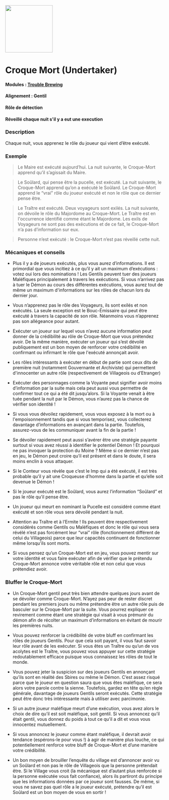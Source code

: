 <img src="https://github.com/brain-academy/wiki/blob/master/public/img/blood-on-the-clocktower/roles/undertaker.png?raw=true" height="150"> 

# Croque Mort (Undertaker)

#### Modules : [Trouble Brewing](https://brain-academy.github.io/wiki/blood-on-the-clocktower/modules/trouble-brewing)

#### Alignement : Gentil
#### Rôle de détection
#### Réveillé chaque nuit s'il y a eut une execution

### Description
Chaque nuit, vous apprenez le rôle du joueur qui vient d’être exécuté.

### Exemple 
> Le Maire est exécuté aujourd’hui. La nuit suivante, le Croque-Mort apprend qu’il s’agissait du Maire.

> Le Soûlard, qui pense être la pucelle, est exécuté. La nuit suivante, le Croque-Mort apprend qu’on a exécuté le Soûlard. Le Croque-Mort apprend le “vrai” rôle du joueur exécuté et non le rôle que ce dernier pense être.

> Le Traître est exécuté. Deux voyageurs sont exilés. La nuit suivante, on dévoile le rôle du Majordome au Croque-Mort. Le Traître est en l'occurrence identifié comme étant le Majordome. Les exils de Voyageurs ne sont pas des exécutions et de ce fait, le Croque-Mort n’a pas d’information sur eux.

> Personne n’est exécuté : le Croque-Mort n’est pas réveillé cette nuit.
 
### Mécaniques et conseils
- Plus il y a de joueurs exécutés, plus vous aurez d’informations. Il est primordial que vous incitiez à ce qu’il y ait un maximum d’exécutions : votez oui lors des nominations ! Les Gentils peuvent tuer des joueurs Maléfiques principalement à travers les exécutions. Si vous n’arrivez pas à tuer le Démon au cours des différentes exécutions, vous aurez tout de même un maximum d'informations sur les rôles de chacun lors du dernier jour.

- Vous n’apprenez pas le rôle des Voyageurs, ils sont exilés et non exécutés. La seule exception est le Bouc-Émissaire qui peut être exécuté à travers la capacité de son rôle. Néanmoins vous n’apprenez pas son allégeance pour autant.

- Exécuter un joueur sur lequel vous n’avez aucune information peut donner de la crédibilité au rôle de Croque-Mort que vous prétendez avoir. De la même manière, exécuter un joueur qui s’est dévoilé publiquement est un bon moyen de renforcer votre crédibilité en confirmant ou infirmant le rôle que l'exécuté annonçait avoir.

- Les rôles intéressants à exécuter en début de partie sont ceux dits de première nuit (notamment Gouvernante et Archiviste)  qui permettent d'innocenter un autre rôle (respectivement de Villageois ou d’Etranger)

- Exécuter des personnages comme la Voyante peut signifier avoir moins d’information par la suite mais cela peut aussi vous permettre de confirmer tout ce qui a été dit jusqu’alors. Si la Voyante venait à être tuée pendant la nuit par le Démon, vous n’aurez pas la chance de vérifier son identité !

- Si vous vous dévoilez rapidement, vous vous exposez  à la mort ou à l'empoisonnement tandis que si vous temporisez, vous collecterez davantage d’informations en avançant dans la partie. Toutefois, assurez-vous de les communiquer avant la fin de la partie !

- Se dévoiler rapidement peut aussi s’avérer être une stratégie payante surtout si vous avez réussi à identifier le potentiel Démon ! Et pourquoi ne pas invoquer la protection du Moine ? Même si ce dernier n’est pas en jeu, le Démon peut croire qu’il est présent et dans le doute, il sera moins enclin à vous attaquer.

- Si le Conteur vous révèle que c’est le Imp qui a été exécuté, il est très probable qu’il y ait une Croqueuse d’homme dans la partie et qu’elle soit devenue le Démon !

- Si le joueur exécuté est le Soûlard, vous aurez l’information “Soûlard” et pas le rôle qu’il pense être.

- Un joueur qui meurt en nominant la Pucelle est considéré comme étant exécuté et son rôle vous sera dévoilé pendant la nuit.

- Attention au Traître et à l’Ermite ! Ils peuvent être respectivement considérés comme Gentils ou Maléfiques et donc le rôle qui vous sera révélé n’est pas forcément leur “vrai” rôle (fonctionnement différent de celui du Villageois) parce que leur capacités continuent de fonctionner même lorsqu’ils sont morts.

- Si vous pensez qu’un Croque-Mort est en jeu, vous pouvez mentir sur votre identité et vous faire exécuter afin de vérifier que le prétendu Croque-Mort annonce votre véritable rôle et non celui que vous prétendiez avoir.

### Bluffer le Croque-Mort

- Un Croque-Mort gentil peut très bien attendre quelques jours avant de se dévoiler comme Croque-Mort. N’ayez pas peur de rester discret pendant les premiers jours ou même prétendre être un autre rôle puis de basculer sur le Croque-Mort par la suite. Vous pourrez expliquer ce revirement comme étant une stratégie qui visait à vous prémunir du démon afin de récolter un maximum d’informations en évitant de mourir les premières nuits.

- Vous pouvez renforcer la crédibilité de votre bluff en confirmant les rôles de joueurs Gentils. Pour que cela soit payant, il vous faut savoir leur rôle avant de les exécuter. Si vous êtes un Traître ou qu’un de vos acolytes est le Traître, vous pouvez vous appuyer sur cette stratégie redoutablement efficace puisque vous connaissez les rôles de tout le monde.

- Vous pouvez jeter la suspicion sur des joueurs Gentils en annonçant qu’ils sont en réalité des Sbires ou même le Démon. C’est assez risqué parce que le joueur en question saura que vous êtes maléfique, ce sera alors votre parole contre la sienne. Toutefois, gardez en tête qu’en règle générale, davantage de joueurs Gentils seront exécutés. Cette stratégie peut être donc très intéressante mais à utiliser avec parcimonie.

- Si un autre joueur maléfique meurt d’une exécution, vous avez alors le choix de dire qu’il est soit maléfique, soit gentil. Si vous annoncez qu’il était gentil, vous donnez du poids à tout ce qu’il a dit et vous vous innocentez mutuellement. 

- Si vous annoncez le joueur comme étant maléfique, il devrait avoir tendance (espérons-le pour vous !) à agir de manière plus louche, ce qui potentiellement renforce votre bluff de Croque-Mort et d’une manière votre crédibilité.

- Un bon moyen de brouiller l’enquête du village est d’annoncer avoir vu un Soûlard et non pas le rôle de Villageois que la personne prétendait être. Si le Village vous croit (la mécanique est d’autant plus renforcée si la personne exécutée vous fait confiance), alors ils partiront du principe que les informations données par ce joueur sont fausses. De même, si vous ne savez pas quel rôle a le joueur exécuté, prétendre qu’il est Soûlard est un bon moyen de vous en sortir !
